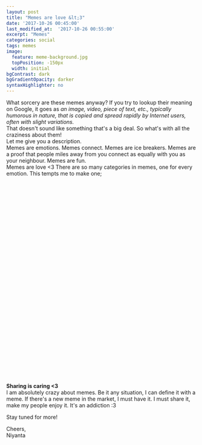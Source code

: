 ```yaml
---
layout: post
title: "Memes are love &lt;3"
date: '2017-10-26 00:45:00'
last_modified_at:  '2017-10-26 00:55:00'
excerpt: "Memes"
categories: social
tags: memes
image:
  feature: meme-background.jpg
  topPosition: -150px
  width: initial
bgContrast: dark
bgGradientOpacity: darker
syntaxHighlighter: no
---
```


<p>
	What sorcery are these memes anyway? If you try to lookup their meaning on Google, it goes as <i>an image, video, piece of text, etc., typically humorous in nature, that is copied and spread rapidly by Internet users, often with slight variations.</i><br>
	That doesn't sound like something that's a big deal. So what's with all the craziness about them!<br>
	Let me give you a description.<br>
	Memes are emotions. Memes connect. Memes are ice breakers. Memes are a proof that people miles away from you connect as equally with you as your neighbour. Memes are fun.<br>
	Memes are love &lt;3
	There are so many categories in memes, one for every emotion. This tempts me to make one; 
	<div class="img img--fullContainer img--14xLeading" style="background-image: url({{ site.baseurl_posts_img }}one-does-not-simply-create-a-meme-and-not-share-it-with-the-world.jpg); height: 32rem;"></div><br>
	<b>Sharing is caring &lt;3</b><br>
	I am absolutely crazy about memes. Be it any situation, I can define it with a meme. If there's a new meme in the market, I must have it. I must share it, make my people enjoy it. It's an addiction :3
</p>

<p>Stay tuned for more!</p>

<p>
	Cheers,<br>
	Niyanta
</p>
